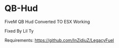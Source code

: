 # QB-Hud
FiveM QB Hud Converted TO ESX Working

Fixed By Lil Ty

Requirements: https://github.com/InZidiuZ/LegacyFuel
